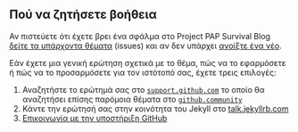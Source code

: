 ## Πού να ζητήσετε βοήθεια

Αν πιστεύετε ότι έχετε βρει ένα σφάλμα στο Project PAP Survival Blog  [δείτε τα υπάρχοντα θέματα](https://github.com/kostaspapoutsisweb/projectpapsurvivalblog/issues) (issues) και αν δεν υπάρχει [ανοίξτε ένα νέο](https://github.com/kostaspapoutsisweb/projectpapsurvivalblog/issues/new).

Εάν έχετε μια γενική ερώτηση σχετικά με το θέμα, πώς να το εφαρμόσετε ή πώς να το προσαρμόσετε για τον ιστότοπό σας, έχετε τρεις επιλογές:

1. Αναζητήστε το ερώτημά σας στο [`support.github.com`](https://support.github.com/?q=pages+Cayman+theme) το οποίο θα αναζητήσει επίσης παρόμοια θέματα στο [`github.community`](https://github.community/search?q=pages+Cayman+theme)
2. Κάντε την ερώτησή σας στην κοινότητα του Jekyll στο [talk.jekyllrb.com](https://talk.jekyllrb.com/)
3. [Επικοινωνία με την υποστήριξη GitHub](https://github.com/contact?form%5Bsubject%5D=GitHub%20Pages%20theme%20pages-themes/cayman)
